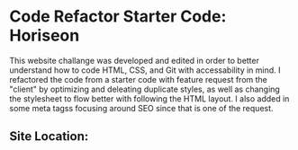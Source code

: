 # Code Refactor Starter Code: Horiseon 

This website challange was developed and edited in order to better understand how to code HTML, CSS, and Git with accessability in mind. I refactored the code from a starter code with feature request from the "client" by optimizing and deleating duplicate styles, as well as changing the stylesheet to flow better with following the HTML layout. I also added in some meta tagss focusing around SEO since that is one of the request.

## Site Location: 


 

